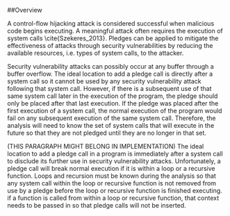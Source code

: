 ##Overview

A control-flow hijacking attack is considered successful when malicious code begins executing. A meaningful attack often requires the execution of system calls \cite{Szekeres_2013}. Pledges can be applied to mitigate the effectiveness of attacks through security vulnerabilities by reducing the available resources, i.e. types of system calls, to the attacker.

Security vulnerability attacks can possibly occur at any buffer through a buffer overflow.  The ideal location to add a pledge call is directly after a system call so it cannot be used by any security vulnerability attack following that system call. However, if there is a subsequent use of that same system call later in the execution of the program, the pledge should only be placed after that last execution. If the pledge was placed after the first execution of a system call, the normal execution of the program would fail on any subsequent execution of the same system call. Therefore, the analysis will need to know the set of system calls that will execute in the future so that they are not pledged until they are no longer in that set.

(THIS PARAGRAPH MIGHT BELONG IN IMPLEMENTATION) The ideal location to add a pledge call in a program is immediately after a system call to disclude its further use in security vulnerability attacks. Unfortunately, a pledge call will break normal execution if it is within a loop or a recursive function. Loops and recursion must be known during the analysis so that any system call within the loop or recursive function is not removed from use by a pledge before the loop or recursive function is finished executing. if a function is called from within a loop or recursive function, that context needs to be passed in so that pledge calls will not be inserted.

